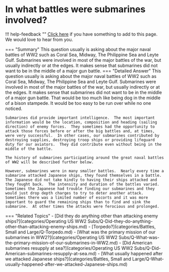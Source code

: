# In what battles were submarines involved?

!!! help-feedback ""
    [Click here](https://replace.md) if you have something to add to this page. We would love to hear from you.

=== "Summary"
    This question usually is asking about the major naval battles of WW2 such as Coral Sea, Midway, The Philippine Sea and Leyte Gulf. Submarines were involved in most of the major battles of the war, but usually indirectly or at the edges. It makes sense that submarines did not want to be in the middle of a major gun battle.
=== "Detailed Answer"
    This question usually is asking about the major naval battles of WW2 such as Coral Sea, Midway, The Philippine Sea and Leyte Gulf.  Submarines were involved in most of the major battles of the war, but usually indirectly or at the edges.  It makes sense that submarines did not want to be in the middle of a major gun battle.  That would be too much like being dog in the middle of a bison stampede.  It would be too easy to be run over while no one noticed.

    Submarines did provide important intelligence.  The most important information would be the location, composition and heading (sailing direction) of enemy forces.  They sometimes had the opportunity to attack those forces before or after the big battles and, at times, were very successful.  In other cases, our submarines contributed by destroying supplies, destroying troop ships or providing lifeguard duty for our aviators.  They did contribute even without being in the middle of the battle.

    The history of submarines participating around the great naval battles of WW2 will be described further below.

    However, submarines were in many smaller battles.  Nearly every time a submarine attacked Japanese ships, they found themselves in a battle.  The Japanese did not take kindly to having their ships attacked and they fought back.  The intensity and duration of the battles varied.  Sometimes the Japanese had trouble finding our submarines and they would just drop depth charges to try to deter another attack.  Sometimes there was a limited number of escorts and it was more important to guard the remaining ships than to find and sink the submarine.  At other times the attacks were ferocious and prolonged.
=== "Related Topics"
    - [Did they do anything other than attacking enemy ships?](categories/Operating US WW2 Subs/Q-Did-they-do-anything-other-than-attacking-enemy-ships.md)
    - [Torpedo?](categories/Battles, Small and Large/Q-Torpedo.md)
    - [What was the primary mission of our submarines in WW2?](categories/Operating US WW2 Subs/Q-What-was-the-primary-mission-of-our-submarines-in-WW2.md)
    - [Did American submarines resupply at sea?](categories/Operating US WW2 Subs/Q-Did-American-submarines-resupply-at-sea.md)
    - [What usually happened after we attacked Japanese ships?](categories/Battles, Small and Large/Q-What-usually-happened-after-we-attacked-Japanese-ships.md)
